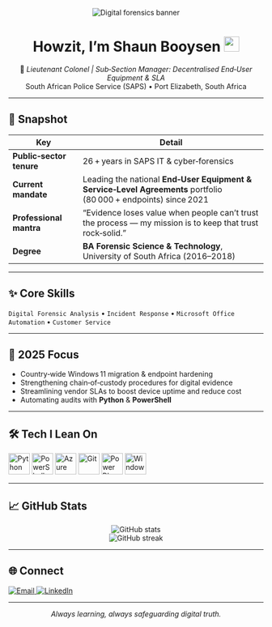 <!-- GitHub profile README for https://github.com/shaunbooysen -->

<!-- ────────── HERO BANNER ────────── -->
<p align="center">
  <img src="https://images.unsplash.com/photo-1591696205602-2f950c417cb9?auto=format&fit=crop&w=1600&h=350&q=75" alt="Digital forensics banner">
</p>

<h1 align="center">
  Howzit, I’m <strong>Shaun Booysen</strong> <img src="https://media.giphy.com/media/hvRJCLFzcasrR4ia7z/giphy.gif" width="30" alt="wave">
</h1>

<p align="center">
  🔐 <em>Lieutenant Colonel&nbsp;|&nbsp;Sub‑Section Manager: Decentralised End‑User Equipment & SLA</em><br/>
  South African Police Service (SAPS) • Port Elizabeth, South Africa
</p>

---

## 👀 Snapshot

| Key | Detail |
|-----|--------|
| **Public‑sector tenure** | 26 + years in SAPS IT & cyber‑forensics |
| **Current mandate** | Leading the national **End‑User Equipment & Service‑Level Agreements** portfolio (80 000 + endpoints) since 2021 |
| **Professional mantra** | “Evidence loses value when people can’t trust the process — my mission is to keep that trust rock‑solid.” |
| **Degree** | **BA Forensic Science & Technology**, University of South Africa (2016–2018) |

---

## ✨ Core Skills
`Digital Forensic Analysis` • `Incident Response` • `Microsoft Office Automation` • `Customer Service`

---

## 🎯 2025 Focus
- Country‑wide Windows 11 migration & endpoint hardening  
- Strengthening chain‑of‑custody procedures for digital evidence  
- Streamlining vendor SLAs to boost device uptime and reduce cost  
- Automating audits with **Python** & **PowerShell**

---

## 🛠 Tech I Lean On
<p>
  <img src="https://cdn.jsdelivr.net/gh/devicons/devicon/icons/python/python-original.svg" width="42" title="Python">
  <img src="https://cdn.jsdelivr.net/gh/devicons/devicon/icons/powershell/powershell-original.svg" width="42" title="PowerShell">
  <img src="https://cdn.jsdelivr.net/gh/devicons/devicon/icons/azure/azure-original.svg" width="42" title="Azure">
  <img src="https://cdn.jsdelivr.net/gh/devicons/devicon/icons/git/git-plain.svg" width="42" title="Git">
  <img src="https://raw.githubusercontent.com/microsoft/PowerBI-Icons/main/SVG/Power-BI.svg" width="42" title="Power BI">
  <img src="https://cdn.jsdelivr.net/gh/devicons/devicon/icons/windows8/windows8-original.svg" width="42" title="Windows">
</p>

---

## 📈 GitHub Stats
<p align="center">
  <img src="https://github-readme-stats.vercel.app/api?username=shaunbooysen&show_icons=true&count_private=true&hide_border=true" alt="GitHub stats">
  <br/>
  <img src="https://github-readme-streak-stats.herokuapp.com?user=shaunbooysen&hide_border=true" alt="GitHub streak">
</p>

---

## 🌐 Connect
<a href="mailto:shaunbooysen@yahoo.co.za">
  <img src="https://img.shields.io/badge/Email-D14836?logo=gmail&logoColor=white&style=flat-square" alt="Email">
</a>
<a href="https://www.linkedin.com/in/shaun-booysen-79012b82">
  <img src="https://img.shields.io/badge/LinkedIn-0A66C2?logo=linkedin&logoColor=white&style=flat-square" alt="LinkedIn">
</a>

---

<p align="center"><em>Always learning, always safeguarding digital truth.</em></p>
